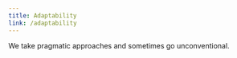 ```yaml
---
title: Adaptability
link: /adaptability
---
```


We take pragmatic approaches and sometimes go unconventional.
